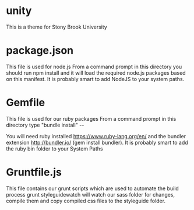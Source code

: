 unity
=====
This is a theme for Stony Brook University


package.json
=====
This file is used for node.js 
From a command prompt in this directory you should run npm install and it will load the required node.js packages based on this manifest. It is probably smart to add NodeJS to your system paths. 


Gemfile
=====
This file is used for our ruby packages
From a command prompt in this directory type "bundle install" -- 

You will need ruby installed https://www.ruby-lang.org/en/ and the bundler extension http://bundler.io/ (gem install bundler). It is probably smart to add the ruby bin folder to your System Paths

Gruntfile.js
=====
This file contains our grunt scripts which are used to automate the build process
grunt styleguidewatch will watch our sass folder for changes, compile them and copy compiled css files to the styleguide folder. 
